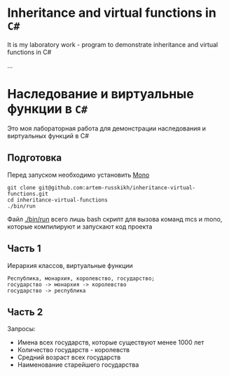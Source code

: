 # Inheritance and virtual functions in `C#`
It is my laboratory work - program to demonstrate inheritance and virtual functions in C#

...

# Наследование и виртуальные функции в `C#`
Это моя лабораторная работа для демонстрации наследования и виртуальных функций в C#

## Подготовка
Перед запуском необходимо установить [Mono](http://www.mono-project.com/)
```
git clone git@github.com:artem-russkikh/inheritance-virtual-functions.git
cd inheritance-virtual-functions
./bin/run
```
Файл [./bin/run](../master/bin/run) всего лишь bash скрипт для вызова команд mcs и mono, которые компилируют и запускают код проекта

## Часть 1

Иерархия классов, виртуальные функции
```
Республика, монархия, королевство, государство;
государство -> монархия -> королевство
государство -> республика
```

## Часть 2

Запросы:

 * Имена всех государств, которые существуют менее 1000 лет
 * Количество государств - королевств
 * Средний возраст всех государств
 * Наименование старейшего государства